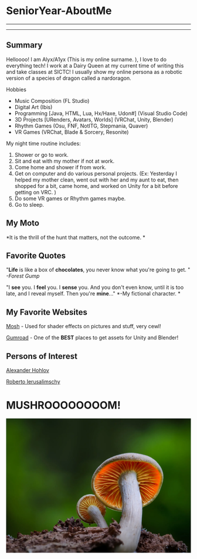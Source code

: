 # SeniorYear-AboutMe
---
---
## Summary
Helloooo! I am Alyx/A1yx (This is my online surname. ), I love to do everything tech! I work at a Dairy Queen at my current time of writing this and take classes at SICTC! I usually show my online persona as a robotic version of a species of dragon called a nardoragon. 

[1]: https://lib.haxe.org/u/haxeflixel
[2]: https://en.wikipedia.org/wiki/Roberto_Ierusalimschy

Hobbies
- Music Composition (FL Studio)
- Digital Art (Ibis)
- Programming [Java, HTML, Lua, Hx/Haxe, Udon#] (Visual Studio Code)
- 3D Projects [URenders, Avatars, Worlds] (VRChat, Unity, Blender)
- Rhythm Games (Osu, FNF, NotITG, Stepmania, Quaver)
- VR Games (VRChat, Blade & Sorcery, Resonite)

My night time routine includes:

1. Shower or go to work.
2. Sit and eat with my mother if not at work.
3. Come home and shower if from work.
4. Get on computer and do various personal projects. (Ex: Yesterday I helped my mother clean, went out with her and my aunt to eat, then shopped for a bit, came home, and worked on Unity for a bit before getting on VRC. )
5. Do some VR games or Rhythm games maybe.
6. Go to sleep.

## My Moto
*It is the thrill of the hunt that matters, not the outcome. *

## Favorite Quotes

"**Life** is like a box of **chocolates**, you never know what you're going to get. " *-Forest Gump*

"I **see** you. I **feel** you. I **sense** you. And you don't even know, until it is too late, and I reveal myself. Then you're **mine**..." *-My fictional character. *

## My Favorite Websites

[Mosh](https://moshpro.app/lite) - Used for shader effects on pictures and stuff, very cewl!

[Gumroad](https://gumroad.com) - One of the **BEST** places to get assets for Unity and Blender!

## Persons of Interest

[Alexander Hohlov][1]

[Roberto Ierusalimschy][2]

# MUSHROOOOOOOOM!
![MUSHROOOOOOOOM!](img/mush.png)
